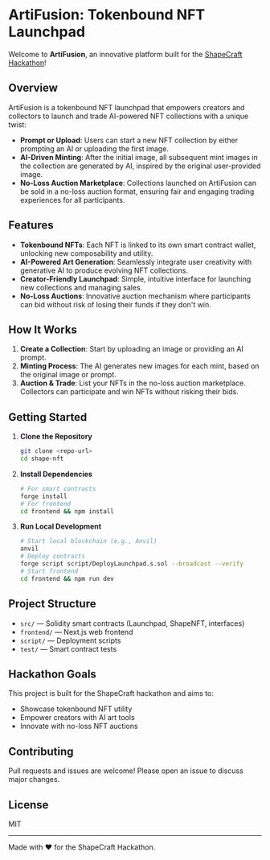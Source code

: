 # ArtiFusion: Tokenbound NFT Launchpad

Welcome to **ArtiFusion**, an innovative platform built for the [ShapeCraft Hackathon](https://shape.network/shapecraft#overview)!

## Overview
ArtiFusion is a tokenbound NFT launchpad that empowers creators and collectors to launch and trade AI-powered NFT collections with a unique twist:

- **Prompt or Upload**: Users can start a new NFT collection by either prompting an AI or uploading the first image.
- **AI-Driven Minting**: After the initial image, all subsequent mint images in the collection are generated by AI, inspired by the original user-provided image.
- **No-Loss Auction Marketplace**: Collections launched on ArtiFusion can be sold in a no-loss auction format, ensuring fair and engaging trading experiences for all participants.

## Features
- **Tokenbound NFTs**: Each NFT is linked to its own smart contract wallet, unlocking new composability and utility.
- **AI-Powered Art Generation**: Seamlessly integrate user creativity with generative AI to produce evolving NFT collections.
- **Creator-Friendly Launchpad**: Simple, intuitive interface for launching new collections and managing sales.
- **No-Loss Auctions**: Innovative auction mechanism where participants can bid without risk of losing their funds if they don't win.

## How It Works
1. **Create a Collection**: Start by uploading an image or providing an AI prompt.
2. **Minting Process**: The AI generates new images for each mint, based on the original image or prompt.
3. **Auction & Trade**: List your NFTs in the no-loss auction marketplace. Collectors can participate and win NFTs without risking their bids.

## Getting Started
1. **Clone the Repository**
   ```bash
   git clone <repo-url>
   cd shape-nft
   ```
2. **Install Dependencies**
   ```bash
   # For smart contracts
   forge install
   # For frontend
   cd frontend && npm install
   ```
3. **Run Local Development**
   ```bash
   # Start local blockchain (e.g., Anvil)
   anvil
   # Deploy contracts
   forge script script/DeployLaunchpad.s.sol --broadcast --verify
   # Start frontend
   cd frontend && npm run dev
   ```

## Project Structure
- `src/` — Solidity smart contracts (Launchpad, ShapeNFT, interfaces)
- `frontend/` — Next.js web frontend
- `script/` — Deployment scripts
- `test/` — Smart contract tests

## Hackathon Goals
This project is built for the ShapeCraft hackathon and aims to:
- Showcase tokenbound NFT utility
- Empower creators with AI art tools
- Innovate with no-loss NFT auctions

## Contributing
Pull requests and issues are welcome! Please open an issue to discuss major changes.

## License
MIT

---
Made with ❤️ for the ShapeCraft Hackathon.
